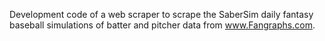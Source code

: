Development code of a web scraper to scrape the SaberSim daily fantasy
baseball simulations of batter and pitcher data from www.Fangraphs.com.
